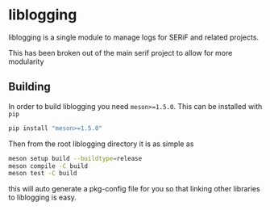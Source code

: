 # liblogging

liblogging is a single module to manage logs for SERiF and related projects.

This has been broken out of the main serif project to allow for more modularity

## Building
In order to build liblogging you need `meson>=1.5.0`. This can be installed with `pip`

```bash
pip install "meson>=1.5.0"
```

Then from the root liblogging directory it is as simple as

```bash
meson setup build --buildtype=release
meson compile -C build
meson test -C build
```

this will auto generate a pkg-config file for you so that linking other libraries to liblogging is easy.

